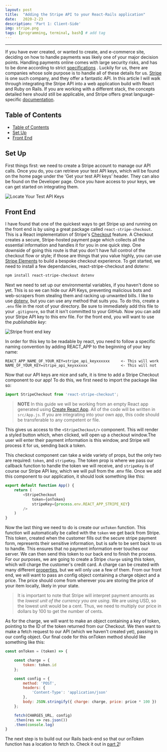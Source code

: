 ```yaml
---
layout: post
title:  "Adding the Stripe API to your React-Rails application"
date:   2020-2-23
description: 'Part 1: Client-Side'
img: stripe.png
tags: [programming, terminal, bash] # add tag
---
```

---

If you have ever created, or wanted to create, and e-commerce site, deciding on how to handle payments was likely one of your major decision points. Handling payments online comes with large security risks, and has to be done according to strict [specifications](https://www.alacriti.com/the-rules-and-regulations-of-online-payments/) . Luckily for us, there are companies whose sole purpose is to handle all of these details for us. [Stripe](https://stripe.com/) is one such company, and they offer a fantastic API. In this article I will walk through integrating the Stripe API into a web application build with React and Ruby on Rails. If you are working with a different stack, the concepts detailed here should still be applicable, and Stripe offers great language-specific [documentation](https://stripe.com/docs/api).

## Table of Contents

- [Table of Contents](#table-of-contents)
- [Set Up](#set-up)
- [Front End](#front-end)

## Set Up

First things first: we need to create a Stripe account to manage our API calls. Once you do, you can retrieve your test API keys, which will be found on the home page under the 'Get your test API keys' header. They can also be found on the Developer page. Once you have access to your keys, we can get started on integrating them.

![Locate Your Test API Keys](https://i.imgur.com/mWuSZRj.png)

## Front End

I have found that one of the quickest ways to get Stripe up and running on the front end is by using a great package called `react-stripe-checkout`. This is a React implementation of Stripe's [Checkout](https://stripe.com/docs/payments/checkout) feature. A Checkout creates a secure, Stripe-hosted payment page which collects all the essential information and handles it for you in one quick step. One downside of going this route is that you don't have full control of the checkout flow or style; if those are things that you value highly, you can use [Stripe Elements](https://stripe.com/docs/payments/accept-a-payment) to build a bespoke checkout experience. To get started, we need to install a few dependancies, react-stripe-checkout and dotenv:

```zsh
npm install react-stripe-checkout dotenv
```

Next we need to set up our environmental variables, if you haven't done so yet. This is so we can hide our API Keys, preventing malicious bots and web-scrapers from stealing them and racking up unwanted bills. I like to use [dotenv](https://www.npmjs.com/package/dotenv), but you can use any method that suits you. To do this, create a `.env` file in the root of your directory. Be sure to immediately add this file to your `.gitignore`, so that it isn't committed to your GitHub. Now you can add your Stripe API key to this env file. For the front end, you will want to use the *publishable key*:

![Stripe front end key](https://i.imgur.com/tNxzSYP.png)

In order for this key to be readable by react, you need to follow a specific naming convention by adding REACT_APP to the beginning of your key name:

```.env
REACT_APP_NAME_OF_YOUR_KEY=stripe_api_keyxxxxxx     <- This will work
NAME_OF_YOUR_KEY=stripe_api_keyxxxxxx               <- This will not
```

Now that our API keys are nice and safe, it is time to add a Stripe Checkout component to our app! To do this, we first need to import the package like so:

```js
import StripeCheckout from 'react-stripe-checkout';
```

> **NOTE** In this guide we will be working from an empty React app generated using [Create React App](https://create-react-app.dev/). All of the code will be written in `src/App.js`. If you are integrating into your own app, this code should be transferable to any competent or file.

This gives us access to the `<StripeCheckout/>` component. This will render a styled button which, when clicked, will open up a checkout window.The user will enter their payment information is this window, and Stripe will process it for us, sending back a token.

 This checkout component can take a wide variety of props, but the only two are required: `token`, and `stripeKey`. The token prop is where we pass our callback function to handle the token we will receive, and  `stripeKey` is of course our Stripe API key, which we will pull from the .env file. Once we add this component to our application, it should look something like this:

```js
export default function App() {
    return (
        <StripeCheckout
            token={onToken}
            stripeKey={process.env.REACT_APP_STRIPE_KEY}
        />
    )
}
```

Now the last thing we need to do is create our `onToken` function. This function will automatically be called with the `token` we get back from Stripe. This token, created when the customer fills out the secure stripe payment form, represents their sensitive information, but is safe to be sent back to us to handle. This ensures that no payment information ever touches our server. We can then send this token to our back end to finish the process. For our purposes, we are going to create a Stripe `charge` using this token, which will charge the customer's credit card. A charge can be created with many different [properties](https://stripe.com/docs/api/charges), but we will only use a few of them. From our front end, we will want to pass an config object containing a charge object and a price. The price should come from wherever you are storing the price of your item locally, likely in your state.

> It is important to note that Stripe will interpret payment amounts as the *lowest unit of the currency you are using*. We are using USD, so the lowest unit would be a cent. Thus, we need to multiply our price in dollars by 100 to get the number of cents.

As for the charge, we will want to make an object containing a key of token, pointing to the ID of the token returned from our Checkout. We then want to make a fetch request to our API (which we haven't created yet), passing in our config object. Our final code for this onToken method should like something like this:

```js
const onToken = (token) => {

    const charge = {
        token: token.id
    };

    const config = {
        method: 'POST',
        headers: {
            'Content-Type': 'application/json'
        },
        body: JSON.stringify({ charge: charge, price: price * 100 })
    };

    fetch(CHARGES_URL, config)
    .then(res => res.json())
    .then(console.log)
}
```

The next step is to build out our Rails back-end so that our onToken function has a location to fetch to. Check it out in [part 2](https://shanelonergan.github.io/stripe-pt-2/)!
